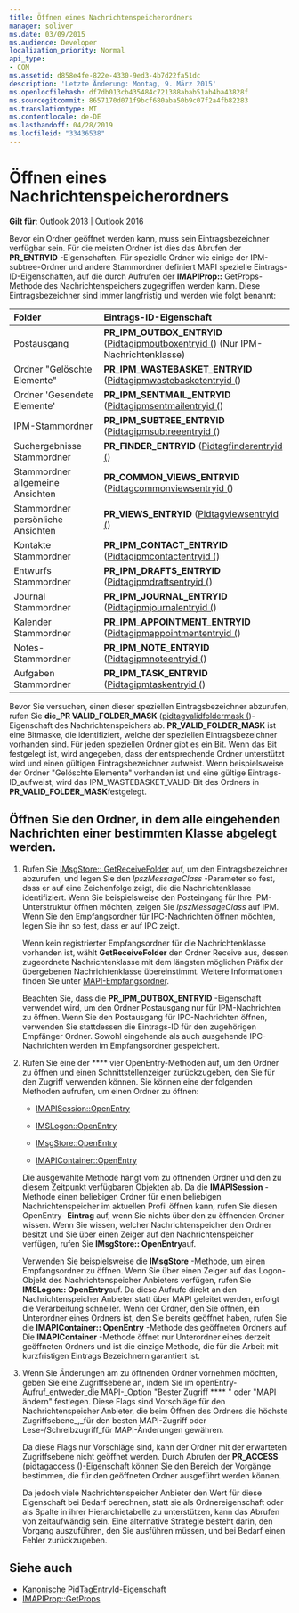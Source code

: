 ```yaml
---
title: Öffnen eines Nachrichtenspeicherordners
manager: soliver
ms.date: 03/09/2015
ms.audience: Developer
localization_priority: Normal
api_type:
- COM
ms.assetid: d858e4fe-822e-4330-9ed3-4b7d22fa51dc
description: 'Letzte Änderung: Montag, 9. März 2015'
ms.openlocfilehash: df7db013cb435484c721388abab51ab4ba43828f
ms.sourcegitcommit: 8657170d071f9bcf680aba50b9c07f2a4fb82283
ms.translationtype: MT
ms.contentlocale: de-DE
ms.lasthandoff: 04/28/2019
ms.locfileid: "33436538"
---
```

# <a name="opening-a-message-store-folder"></a>Öffnen eines Nachrichtenspeicherordners

**Gilt für**: Outlook 2013 | Outlook 2016 
  
Bevor ein Ordner geöffnet werden kann, muss sein Eintragsbezeichner verfügbar sein. Für die meisten Ordner ist dies das Abrufen der **PR_ENTRYID** -Eigenschaften. Für spezielle Ordner wie einige der IPM-subtree-Ordner und andere Stammordner definiert MAPI spezielle Eintrags-ID-Eigenschaften, auf die durch Aufrufen der **IMAPIProp::** GetProps-Methode des Nachrichtenspeichers zugegriffen werden kann. Diese Eintragsbezeichner sind immer langfristig und werden wie folgt benannt: 
  
|**Folder**|**Eintrags-ID-Eigenschaft**|
|:-----|:-----|
|Postausgang  <br/> |**PR_IPM_OUTBOX_ENTRYID** ([Pidtagipmoutboxentryid (](pidtagipmoutboxentryid-canonical-property.md)) (Nur IPM-Nachrichtenklasse)  <br/> |
|Ordner "Gelöschte Elemente"  <br/> |**PR_IPM_WASTEBASKET_ENTRYID** ([Pidtagipmwastebasketentryid (](pidtagipmwastebasketentryid-canonical-property.md))  <br/> |
|Ordner 'Gesendete Elemente'  <br/> |**PR_IPM_SENTMAIL_ENTRYID** ([Pidtagipmsentmailentryid (](pidtagipmsentmailentryid-canonical-property.md))  <br/> |
|IPM-Stammordner  <br/> |**PR_IPM_SUBTREE_ENTRYID** ([Pidtagipmsubtreeentryid (](pidtagipmsubtreeentryid-canonical-property.md))  <br/> |
|Suchergebnisse Stammordner  <br/> |**PR_FINDER_ENTRYID** ([Pidtagfinderentryid (](pidtagfinderentryid-canonical-property.md))  <br/> |
|Stammordner allgemeine Ansichten  <br/> |**PR_COMMON_VIEWS_ENTRYID** ([Pidtagcommonviewsentryid (](pidtagcommonviewsentryid-canonical-property.md))  <br/> |
|Stammordner persönliche Ansichten  <br/> |**PR_VIEWS_ENTRYID** ([Pidtagviewsentryid (](pidtagviewsentryid-canonical-property.md))  <br/> |
|Kontakte Stammordner  <br/> |**PR_IPM_CONTACT_ENTRYID** ([Pidtagipmcontactentryid (](pidtagipmcontactentryid-canonical-property.md))  <br/> |
|Entwurfs Stammordner  <br/> |**PR_IPM_DRAFTS_ENTRYID** ([Pidtagipmdraftsentryid (](pidtagipmdraftsentryid-canonical-property.md))  <br/> |
|Journal Stammordner  <br/> |**PR_IPM_JOURNAL_ENTRYID** ([Pidtagipmjournalentryid (](pidtagipmjournalentryid-canonical-property.md))  <br/> |
|Kalender Stammordner  <br/> |**PR_IPM_APPOINTMENT_ENTRYID** ([Pidtagipmappointmententryid (](pidtagipmappointmententryid-canonical-property.md))  <br/> |
|Notes-Stammordner  <br/> |**PR_IPM_NOTE_ENTRYID** ([Pidtagipmnoteentryid (](pidtagipmnoteentryid-canonical-property.md))  <br/> |
|Aufgaben Stammordner  <br/> |**PR_IPM_TASK_ENTRYID** ([Pidtagipmtaskentryid (](pidtagipmtaskentryid-canonical-property.md))  <br/> |
   
Bevor Sie versuchen, einen dieser speziellen Eintragsbezeichner abzurufen, rufen Sie **die\_PR VALID_FOLDER_MASK** ([pidtagvalidfoldermask (](pidtagvalidfoldermask-canonical-property.md))-Eigenschaft des Nachrichtenspeichers ab. **PR\_VALID_FOLDER_MASK** ist eine Bitmaske, die identifiziert, welche der speziellen Eintragsbezeichner vorhanden sind. Für jeden speziellen Ordner gibt es ein Bit. Wenn das Bit festgelegt ist, wird angegeben, dass der entsprechende Ordner unterstützt wird und einen gültigen Eintragsbezeichner aufweist. Wenn beispielsweise der Ordner "Gelöschte Elemente" vorhanden ist und eine gültige Eintrags-ID\_aufweist, wird das IPM_WASTEBASKET_VALID-Bit des Ordners in **PR_VALID_FOLDER_MASK**festgelegt. 
  
## <a name="open-the-folder-where-all-incoming-messages-of-a-particular-class-are-placed"></a>Öffnen Sie den Ordner, in dem alle eingehenden Nachrichten einer bestimmten Klasse abgelegt werden.
  
1. Rufen Sie [IMsgStore:: GetReceiveFolder](imsgstore-getreceivefolder.md) auf, um den Eintragsbezeichner abzurufen, und legen Sie den _lpszMessageClass_ -Parameter so fest, dass er auf eine Zeichenfolge zeigt, die die Nachrichtenklasse identifiziert. Wenn Sie beispielsweise den Posteingang für Ihre IPM-Unterstruktur öffnen möchten, zeigen Sie _lpszMessageClass_ auf IPM. Wenn Sie den Empfangsordner für IPC-Nachrichten öffnen möchten, legen Sie ihn so fest, dass er auf IPC zeigt. 

   Wenn kein registrierter Empfangsordner für die Nachrichtenklasse vorhanden ist, wählt **GetReceiveFolder** den Ordner Receive aus, dessen zugeordnete Nachrichtenklasse mit dem längsten möglichen Präfix der übergebenen Nachrichtenklasse übereinstimmt. Weitere Informationen finden Sie unter [MAPI-Empfangsordner](mapi-receive-folders.md). 
   
   Beachten Sie, dass die **PR_IPM_OUTBOX_ENTRYID** -Eigenschaft verwendet wird, um den Ordner Postausgang nur für IPM-Nachrichten zu öffnen. Wenn Sie den Postausgang für IPC-Nachrichten öffnen, verwenden Sie stattdessen die Eintrags-ID für den zugehörigen Empfänger Ordner. Sowohl eingehende als auch ausgehende IPC-Nachrichten werden im Empfangsordner gespeichert. 
    
2. Rufen Sie eine der **** vier OpenEntry-Methoden auf, um den Ordner zu öffnen und einen Schnittstellenzeiger zurückzugeben, den Sie für den Zugriff verwenden können. Sie können eine der folgenden Methoden aufrufen, um einen Ordner zu öffnen: 
    
   - [IMAPISession::OpenEntry](imapisession-openentry.md)
    
   - [IMSLogon::OpenEntry](imslogon-openentry.md)
    
   - [IMsgStore::OpenEntry](imsgstore-openentry.md)
    
   - [IMAPIContainer::OpenEntry](imapicontainer-openentry.md)
    
   Die ausgewählte Methode hängt vom zu öffnenden Ordner und den zu diesem Zeitpunkt verfügbaren Objekten ab. Da die **IMAPISession** -Methode einen beliebigen Ordner für einen beliebigen Nachrichtenspeicher im aktuellen Profil öffnen kann, rufen Sie diesen OpenEntry- **Eintrag** auf, wenn Sie nichts über den zu öffnenden Ordner wissen. Wenn Sie wissen, welcher Nachrichtenspeicher den Ordner besitzt und Sie über einen Zeiger auf den Nachrichtenspeicher verfügen, rufen Sie **IMsgStore:: OpenEntry**auf. 
    
   Verwenden Sie beispielsweise die **IMsgStore** -Methode, um einen Empfangsordner zu öffnen. Wenn Sie über einen Zeiger auf das Logon-Objekt des Nachrichtenspeicher Anbieters verfügen, rufen Sie **IMSLogon:: OpenEntry**auf. Da diese Aufrufe direkt an den Nachrichtenspeicher Anbieter statt über MAPI geleitet werden, erfolgt die Verarbeitung schneller. Wenn der Ordner, den Sie öffnen, ein Unterordner eines Ordners ist, den Sie bereits geöffnet haben, rufen Sie die **IMAPIContainer:: OpenEntry** -Methode des geöffneten Ordners auf. Die **IMAPIContainer** -Methode öffnet nur Unterordner eines derzeit geöffneten Ordners und ist die einzige Methode, die für die Arbeit mit kurzfristigen Eintrags Bezeichnern garantiert ist. 
    
3. Wenn Sie Änderungen am zu öffnenden Ordner vornehmen möchten, geben Sie eine Zugriffsebene an, indem Sie im openEntry-Aufruf\_entweder\_die MAPI-\_Option "Bester Zugriff **** " oder "MAPI ändern" festlegen. Diese Flags sind Vorschläge für den Nachrichtenspeicher Anbieter, die beim Öffnen des Ordners die höchste Zugriffsebene\_,\_für den besten MAPI-Zugriff oder Lese-/Schreibzugriff\_für MAPI-Änderungen gewähren. 

   Da diese Flags nur Vorschläge sind, kann der Ordner mit der erwarteten Zugriffsebene nicht geöffnet werden. Durch Abrufen der **PR_ACCESS** ([pidtagaccess (](pidtagaccess-canonical-property.md))-Eigenschaft können Sie den Bereich der Vorgänge bestimmen, die für den geöffneten Ordner ausgeführt werden können. 
    
   Da jedoch viele Nachrichtenspeicher Anbieter den Wert für diese Eigenschaft bei Bedarf berechnen, statt sie als Ordnereigenschaft oder als Spalte in ihrer Hierarchietabelle zu unterstützen, kann das Abrufen von zeitaufwändig sein. Eine alternative Strategie besteht darin, den Vorgang auszuführen, den Sie ausführen müssen, und bei Bedarf einen Fehler zurückzugeben.
    
## <a name="see-also"></a>Siehe auch

- [Kanonische PidTagEntryId-Eigenschaft](pidtagentryid-canonical-property.md) 
- [IMAPIProp::GetProps](imapiprop-getprops.md)

